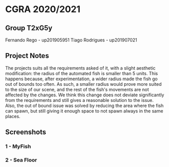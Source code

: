 # CGRA 2020/2021

## Group T2xG5y

Fernando Rego - up201905951
Tiago Rodrigues - up201907021

## Project Notes

The projects suits all the requirements asked of it, with a slight aesthetic modification: the radius of the automated fish is smaller than 5 units.
This happens because, after experimentation, a wider radius made the fish go out of bounds too often. As such, a smaller radius would prove
more suited to the size of our scene, and the rest of the fish's movements are not affected by the changes. We think this change does not deviate significantly
from the requirements and still gives a reasonable solution to the issue. Also, the out of bound issue was solved by reducing the area where the fish can spawn,
but still giving it enough space to not spawn always in the same places.

## Screenshots

### 1 - MyFish

### 2 - Sea Floor
